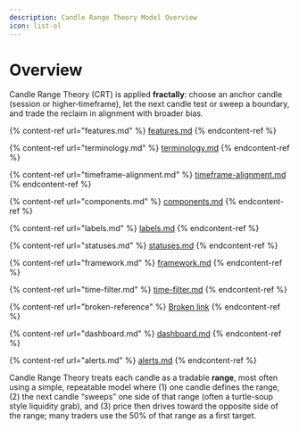 ```yaml
---
description: Candle Range Theory Model Overview
icon: list-ol
---
```


# Overview

Candle Range Theory (CRT) is applied **fractally**: choose an anchor candle (session or higher‑timeframe), let the next candle test or sweep a boundary, and trade the reclaim in alignment with broader bias.

{% content-ref url="features.md" %}
[features.md](features.md)
{% endcontent-ref %}

{% content-ref url="terminology.md" %}
[terminology.md](terminology.md)
{% endcontent-ref %}

{% content-ref url="timeframe-alignment.md" %}
[timeframe-alignment.md](timeframe-alignment.md)
{% endcontent-ref %}

{% content-ref url="components.md" %}
[components.md](components.md)
{% endcontent-ref %}

{% content-ref url="labels.md" %}
[labels.md](labels.md)
{% endcontent-ref %}

{% content-ref url="statuses.md" %}
[statuses.md](statuses.md)
{% endcontent-ref %}

{% content-ref url="framework.md" %}
[framework.md](framework.md)
{% endcontent-ref %}

{% content-ref url="time-filter.md" %}
[time-filter.md](time-filter.md)
{% endcontent-ref %}

{% content-ref url="broken-reference" %}
[Broken link](broken-reference)
{% endcontent-ref %}

{% content-ref url="dashboard.md" %}
[dashboard.md](dashboard.md)
{% endcontent-ref %}

{% content-ref url="alerts.md" %}
[alerts.md](alerts.md)
{% endcontent-ref %}

Candle Range Theory treats each candle as a tradable **range**, most often using a simple, repeatable model where (1) one candle defines the range, (2) the next candle “sweeps” one side of that range (often a turtle-soup style liquidity grab), and (3) price then drives toward the opposite side of the range; many traders use the 50% of that range as a first target.
